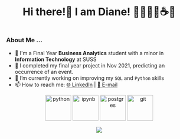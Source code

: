 <h1 align="center">
Hi there!👋 I am Diane! 🥎🏋🏽‍♀️☕️🍻 
<h1/> 

      
### About Me ...
- 🎒 I'm a Final Year **Business Analytics** student with a minor in **Information Technology** at SUSS
- 🔭 I completed my final year project in Nov 2021, predicting an occurrence of an event.
- 🌱 I’m currently working on improving my `SQL` and `Python` skills
- 📫 How to reach me: [🌐 LinkedIn](https://www.linkedin.com/in/yeo-diane-suting/) | [📧 E-mail](ystdiane26@gmail.com)


<p align="center">
      <img src="https://www.vectorlogo.zone/logos/python/python-icon.svg" alt="python" width="70" height="70"/>
      <img src="https://www.vectorlogo.zone/logos/jupyter/jupyter-icon.svg" alt="ipynb" width="70" height="70"/>
      <img src="https://www.vectorlogo.zone/logos/postgresql/postgresql-icon.svg" alt="postgres" width="70" height="70"/>
      <img src="https://www.vectorlogo.zone/logos/git-scm/git-scm-icon.svg" alt="git" width="70" height="70"/>
</p> 


<p align="center">
      
<a href="https://github.com/anuraghazra/github-readme-stats">
  <img align='center' src='https://github-readme-stats.vercel.app/api?username=dianeyeo&theme=gruvbox_light)'/>
</a>
</p> 

<!--
**dianeyeo/DianeYeo** is a ✨ _special_ ✨ repository because its `README.md` (this file) appears on your GitHub profile.

Here are some ideas to get you started:

- 🔭 I’m currently working on ...
- 🌱 I’m currently learning ...
- 👯 I’m looking to collaborate on ...
- 🤔 I’m looking for help with ...
- 💬 Ask me about ...
- 📫 How to reach me: ...
- 😄 Pronouns: ...
- ⚡ Fun fact: ...
-->
